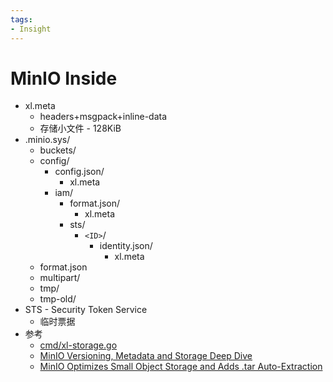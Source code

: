 ```yaml
---
tags:
- Insight
---
```


# MinIO Inside

- xl.meta
  - headers+msgpack+inline-data
  - 存储小文件 - 128KiB
- .minio.sys/
  - buckets/
  - config/
    - config.json/
      - xl.meta
    - iam/
      - format.json/
        - xl.meta
      - sts/
        - `<ID>`/
          - identity.json/
            - xl.meta
  - format.json
  - multipart/
  - tmp/
  - tmp-old/
- STS - Security Token Service
  - 临时票据
- 参考
  - [cmd/xl-storage.go](https://github.com/minio/minio/blob/master/cmd/xl-storage.go)
  - [MinIO Versioning, Metadata and Storage Deep Dive](https://blog.min.io/minio-versioning-metadata-deep-dive/)
  - [MinIO Optimizes Small Object Storage and Adds .tar Auto-Extraction](https://blog.min.io/minio-optimizes-small-objects/)
